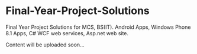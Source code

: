 # Final-Year-Project-Solutions
Final Year Project Solutions for MCS, BS(IT). Android Apps, Windows Phone 8.1 Apps, C# WCF web services, Asp.net web site.

Content will be uploaded soon...
